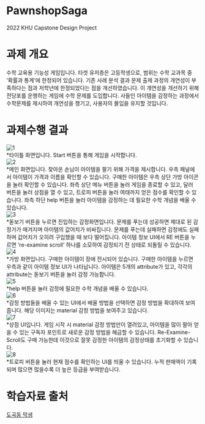 # PawnshopSaga
2022 KHU Capstone Design Project

# 과제 개요
수학 교육용 기능성 게임입니다. 타겟 유저층은 고등학생으로, 범위는 수학 교과목 중 ‘확률과 통계‘에 한정되어 있습니다. 기존 사례 분석 결과 문제 출제 과정의 개연성이 부족하다는 점과 저학년에 한정되었다는 점을 개선하였습니다. 이 개연성을 개선하기 위해 전당포를 운행하는 게임에 수학 문제를 도입합니다. 사들인 아이템을 감정하는 과정에서 수학문제를 제시하여 개연성을 챙기고, 사용자의 몰입을 유지할 것입니다.

# 과제수행 결과
![1](https://user-images.githubusercontent.com/65304950/174278060-fbec4e0c-95ff-4e77-817f-90c3ed4c9dec.png)
<br>
*타이틀 화면입니다. Start 버튼을 통해 게임을 시작합니다.
<br>
![2](https://user-images.githubusercontent.com/65304950/174278067-79f692ba-c4e3-40c6-bc9a-aba2c4c7634c.png)
<br>
*메인 화면입니다. 찾아온 손님이 아이템을 팔기 위해 가격을 제시합니다. 우측 패널에서 아이템이 가격과 이름을 확인할 수 있습니다. 구매한 아이템은 우측 상단 가방 아이콘을 눌러 확인할 수 있습니다. 좌측 상단 메뉴 버튼을 눌러 게임을 종료할 수 있고, 달러 버튼을 눌러 상점을 열 수 있고, 트로피 버튼을 눌러 여태까지 얻은 점수를 확인할 수 있습니다. 좌측 하단 help 버튼을 눌러 아이템을 감정하는 데 필요한 수학 개념을 배울 수 있습니다.
<br>
![3](https://user-images.githubusercontent.com/65304950/174278070-d3ce5e15-d30c-4a41-af5f-0fcddfa5718e.png)
<br>
*돋보기 버튼을 누르면 진입하는 감정화면입니다. 문제를 푸는데 성공하면 제대로 된 감정가가 매겨지며 아이템의 값어치가 비싸집니다. 문제를 푸는데 실패하면 감정에도 실패하며 값어치가 오히려 구입했을 때 보다 떨어집니다. 아이템 정보 UI에서 RE 버튼을 누르면 ‘re-examine scroll’ 하나를 소모하여 감정되기 전 상태로 되돌릴 수 있습니다.
<br>
![4](https://user-images.githubusercontent.com/65304950/174278074-a9c742e2-a48f-4540-ad06-f21b9af7304c.png)
<br>
*가방 화면입니다. 구매한 아이템이 장에 전시되어 있습니다. 구매한 아이템을 누르면 우측과 같이 아이템 정보 UI가 나타납니다. 아이템은 5개의 attribute가 있고, 각각의 attribute는 돋보기 버튼을 눌러 감정 가능합니다.
<br>
![5](https://user-images.githubusercontent.com/65304950/174278076-77d9b37c-28a4-45c9-86ba-cfe7e1232e04.png)
<br>
*help 버튼을 눌러 감정에 필요한 수학 개념을 배울 수 있습니다.
<br>
![6](https://user-images.githubusercontent.com/65304950/174278078-d4e0059c-107c-4a53-8116-178e5435af16.png)
<br>
*감정 방법들을 배울 수 있는 UI에서 배울 방법을 선택하면 감정 방법을 확대하여 보여줍니다. 해당 이미지는 material 감정 방법을 보여주고 있습니다.
<br>
![7](https://user-images.githubusercontent.com/65304950/174278080-ce074acf-4b97-493f-b48c-cc207b6948ff.png)
<br>
*상점 UI입니다. 게임 시작 시 material 감정 방법만이 열려있고, 아이템을 많이 팔아 얻을 수 있는 구독자 포인트로 새로운 감정 방법을 해금할 수 있습니다. Re-Examine-Scroll도 구매 가능한데 이것으로 잘못 감정한 아이템의 감정상태를 초기화할 수 있습니다.
<br>
![8](https://user-images.githubusercontent.com/65304950/174278081-7dceeea1-aa7e-4b75-9598-4bbc5e86d57a.png)
<br>
*트로피 버튼을 눌러 현재 점수를 확인하는 UI를 띄울 수 있습니다. 누적 판매액이 기록되며 많으면 많을수록 더 높은 등급을 부여받습니다.
<br>


# 학습자료 출처
[도곡동 막샘](https://m.blog.naver.com/PostView.naver?isHttpsRedirect=true&blogId=mathfreedom&logNo=221451091630)
